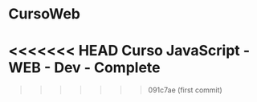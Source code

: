 # CursoWeb
<<<<<<< HEAD
Curso JavaScript - WEB - Dev - Complete
=======
>>>>>>> 091c7ae (first commit)
